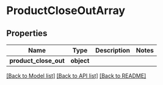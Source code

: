 # ProductCloseOutArray

## Properties
Name | Type | Description | Notes
------------ | ------------- | ------------- | -------------
**product_close_out** | **object** |  | 

[[Back to Model list]](../README.md#documentation-for-models) [[Back to API list]](../README.md#documentation-for-api-endpoints) [[Back to README]](../README.md)

